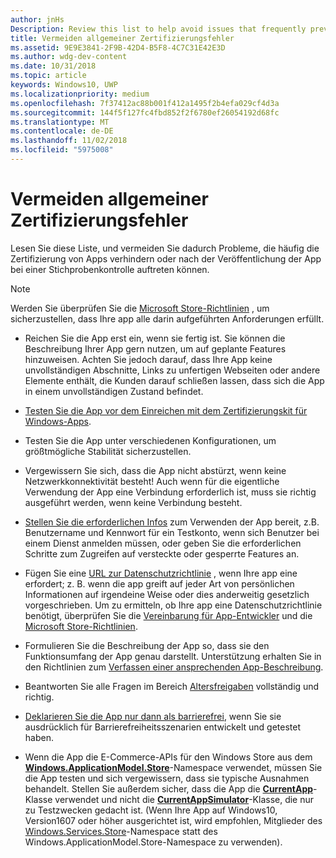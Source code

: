 ```yaml
---
author: jnHs
Description: Review this list to help avoid issues that frequently prevent apps from getting certified, or that might be identified during a spot check after the app is published.
title: Vermeiden allgemeiner Zertifizierungsfehler
ms.assetid: 9E9E3841-2F9B-42D4-B5F8-4C7C31E42E3D
ms.author: wdg-dev-content
ms.date: 10/31/2018
ms.topic: article
keywords: Windows10, UWP
ms.localizationpriority: medium
ms.openlocfilehash: 7f37412ac88b001f412a1495f2b4efa029cf4d3a
ms.sourcegitcommit: 144f5f127fc4fbd852f2f6780ef26054192d68fc
ms.translationtype: MT
ms.contentlocale: de-DE
ms.lasthandoff: 11/02/2018
ms.locfileid: "5975008"
---
```

# <a name="avoid-common-certification-failures"></a>Vermeiden allgemeiner Zertifizierungsfehler


Lesen Sie diese Liste, und vermeiden Sie dadurch Probleme, die häufig die Zertifizierung von Apps verhindern oder nach der Veröffentlichung der App bei einer Stichprobenkontrolle auftreten können.

> [!NOTE]
> Werden Sie überprüfen Sie die [Microsoft Store-Richtlinien](https://docs.microsoft.com/legal/windows/agreements/store-policies) , um sicherzustellen, dass Ihre app alle darin aufgeführten Anforderungen erfüllt.

-   Reichen Sie die App erst ein, wenn sie fertig ist. Sie können die Beschreibung Ihrer App gern nutzen, um auf geplante Features hinzuweisen. Achten Sie jedoch darauf, dass Ihre App keine unvollständigen Abschnitte, Links zu unfertigen Webseiten oder andere Elemente enthält, die Kunden darauf schließen lassen, dass sich die App in einem unvollständigen Zustand befindet.

-   [Testen Sie die App vor dem Einreichen mit dem Zertifizierungskit für Windows-Apps](../debug-test-perf/windows-app-certification-kit.md).

-   Testen Sie die App unter verschiedenen Konfigurationen, um größtmögliche Stabilität sicherzustellen.

-   Vergewissern Sie sich, dass die App nicht abstürzt, wenn keine Netzwerkkonnektivität besteht! Auch wenn für die eigentliche Verwendung der App eine Verbindung erforderlich ist, muss sie richtig ausgeführt werden, wenn keine Verbindung besteht.

-   [Stellen Sie die erforderlichen Infos](notes-for-certification.md) zum Verwenden der App bereit, z.B. Benutzername und Kennwort für ein Testkonto, wenn sich Benutzer bei einem Dienst anmelden müssen, oder geben Sie die erforderlichen Schritte zum Zugreifen auf versteckte oder gesperrte Features an.

-   Fügen Sie eine [URL zur Datenschutzrichtlinie](enter-app-properties.md#privacy-policy-url) , wenn Ihre app eine erfordert; z. B. wenn die app greift auf jeder Art von persönlichen Informationen auf irgendeine Weise oder dies anderweitig gesetzlich vorgeschrieben. Um zu ermitteln, ob Ihre app eine Datenschutzrichtlinie benötigt, überprüfen Sie die [Vereinbarung für App-Entwickler](https://docs.microsoft.com/legal/windows/agreements/app-developer-agreement) und die [Microsoft Store-Richtlinien](https://docs.microsoft.com/legal/windows/agreements/store-policies).

-   Formulieren Sie die Beschreibung der App so, dass sie den Funktionsumfang der App genau darstellt. Unterstützung erhalten Sie in den Richtlinien zum [Verfassen einer ansprechenden App-Beschreibung](write-a-great-app-description.md).

-   Beantworten Sie alle Fragen im Bereich [Altersfreigaben](age-ratings.md) vollständig und richtig.

-   [Deklarieren Sie die App nur dann als barrierefrei](app-declarations.md#this-app-has-been-tested-to-meet-accessibility-guidelines), wenn Sie sie ausdrücklich für Barrierefreiheitsszenarien entwickelt und getestet haben.

-   Wenn die App die E-Commerce-APIs für den Windows Store aus dem [**Windows.ApplicationModel.Store**](https://docs.microsoft.com/uwp/api/Windows.ApplicationModel.Store)-Namespace verwendet, müssen Sie die App testen und sich vergewissern, dass sie typische Ausnahmen behandelt. Stellen Sie außerdem sicher, dass die App die [**CurrentApp**](https://docs.microsoft.com/uwp/api/Windows.ApplicationModel.Store.CurrentApp)-Klasse verwendet und nicht die [**CurrentAppSimulator**](https://docs.microsoft.com/uwp/api/Windows.ApplicationModel.Store.CurrentAppSimulator)-Klasse, die nur zu Testzwecken gedacht ist. (Wenn Ihre App auf Windows10, Version1607 oder höher ausgerichtet ist, wird empfohlen, Mitglieder des [Windows.Services.Store](https://docs.microsoft.com/uwp/api/windows.services.store)-Namespace statt des Windows.ApplicationModel.Store-Namespace zu verwenden).


 

 




